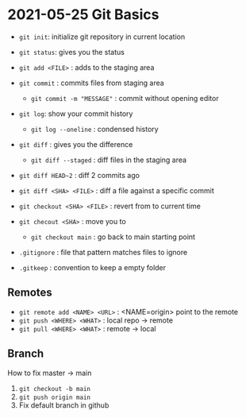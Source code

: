 # 2021-05-25 Git Basics

- `git init`: initialize git repository in current location
- `git status`: gives you the status
- `git add <FILE>` : adds <FILE> to the staging area
- `git commit` : commits files from staging area
	- `git commit -m "MESSAGE"` : commit without opening editor
- `git log`: show your commit history
	- `git log --oneline` : condensed history

- `git diff` : gives you the difference
	- `git diff --staged` : diff files in the staging area

- `git diff HEAD~2` : diff 2 commits ago
- `git diff <SHA> <FILE>` : diff a file against a specific commit

- `git checkout <SHA> <FILE>` : revert <FILE> from <SHA> to current time
- `git checout <SHA>` : move you to <SHA>
	- `git checkout main` : go back to main starting point

- `.gitignore` : file that pattern matches files to ignore
- `.gitkeep` : convention to keep a empty folder

## Remotes

- `git remote add <NAME> <URL>` : <NAME=origin> point to the remote
- `git push <WHERE> <WHAT>` : local repo -> remote
- `git pull <WHERE> <WHAT>` : remote -> local

## Branch
	
How to fix master -> main
	
1. `git checkout -b main`
2. `git push origin main`
3. Fix default branch in github
